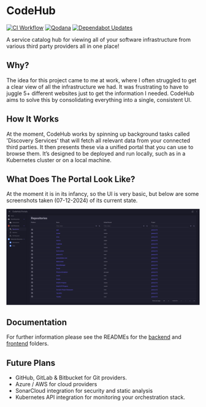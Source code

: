 # CodeHub

[![CI Workflow](https://github.com/james-d12/CodeHub/actions/workflows/ci.yml/badge.svg)](https://github.com/james-d12/CodeHub/actions/workflows/ci.yml)
[![Qodana](https://github.com/james-d12/CodeHub/actions/workflows/qodana_code_quality.yml/badge.svg)](https://github.com/james-d12/CodeHub/actions/workflows/qodana_code_quality.yml)
[![Dependabot Updates](https://github.com/james-d12/CodeHub/actions/workflows/dependabot/dependabot-updates/badge.svg)](https://github.com/james-d12/CodeHub/actions/workflows/dependabot/dependabot-updates)

A service catalog hub for viewing all of your software infrastructure from various third party providers all in one
place!

## Why?

The idea for this project came to me at work, where I often struggled to get a clear view of all the infrastructure we
had. It was frustrating to have to juggle 5+ different websites just to get the information I needed. CodeHub aims to
solve this by consolidating everything into a single, consistent UI.

## How It Works

At the moment, CodeHub works by spinning up background tasks called 'Discovery Services' that will fetch all relevant
data from your connected third parties. It then presents these via a unified portal that you can use to browse them.
It’s designed to be deployed and run locally, such as in a Kubernetes cluster or on a local machine.

## What Does The Portal Look Like?

At the moment it is in its infancy, so the UI is very basic, but below are some screenshots taken (07-12-2024) of its
current state.

![img.png](./docs/Portal-Screenshot-GitHub.png)

## Documentation

For further information please see the READMEs for
the [backend](https://github.com/james-d12/CodeHub/blob/main/src/backend/README.md)
and [frontend](https://github.com/james-d12/CodeHub/blob/main/src/frontend/README.md) folders.

## Future Plans

- GitHub, GitLab & Bitbucket for Git providers.
- Azure / AWS for cloud providers
- SonarCloud integration for security and static analysis
- Kubernetes API integration for monitoring your orchestration stack.
